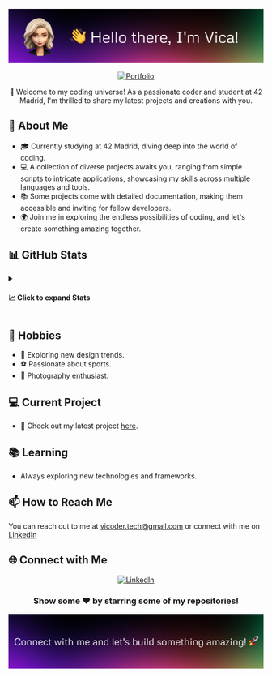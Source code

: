 <!-- Welcome Section -->
<p align="center">
  <img src="bannergithub.png" alt="Vica's GitHub Banner">
</p>

<p align="center">
  <a href="https://vittoric.github.io/" target="_blank"><img src="https://img.shields.io/badge/Portfolio-Check%20it%20out!-brightgreen?style=for-the-badge" alt="Portfolio"></a>
</p>

<p align="center">
  🚀 Welcome to my coding universe! As a passionate coder and student at 42 Madrid, I'm thrilled to share my latest projects and creations with you.
</p>

<!-- About Me Section -->
## 💬 About Me

- 🎓 Currently studying at 42 Madrid, diving deep into the world of coding.
- 💻 A collection of diverse projects awaits you, ranging from simple scripts to intricate applications, showcasing my skills across multiple languages and tools.
- 📚 Some projects come with detailed documentation, making them accessible and inviting for fellow developers.
- 🌍 Join me in exploring the endless possibilities of coding, and let's create something amazing together.

<!-- GitHub Stats Section -->
## 📊 GitHub Stats

<details>
  <summary><h4>📈 Click to expand Stats</h4></summary>

  <p align="center">
    <img src="https://github-readme-stats.vercel.app/api/top-langs/?username=vittoric&layout=compact&theme=algolia&hide_border=true" alt="Top Languages">
  </p>
  <p align="center">
    <img src="https://github-readme-stats.vercel.app/api?username=vittoric&show_icons=true&hide_border=true&theme=algolia" alt="GitHub Stats">
  </p>
  <p align="center">
    <img src="https://visitor-badge.glitch.me/badge?page_id=vittoric.visitor-badge" alt="Visitor Badge">
  </p>
</details>

<!-- Hobbies Section -->
## 📅 Hobbies

- 🎨 Exploring new design trends.
- ⚽ Passionate about sports.
- 📸 Photography enthusiast.

<!-- Current Project Section -->
## 💻 Current Project

- 🔗 Check out my latest project [here](https://vittoric.github.io/).

<!-- Learning Section -->
## 📚 Learning

- Always exploring new technologies and frameworks.

<!-- How to Reach Me Section -->
## 📫 How to Reach Me

You can reach out to me at [vicoder.tech@gmail.com](mailto:vicoder.tech@gmail.com) or connect with me on [LinkedIn](https://www.linkedin.com/in/vcodrean/)

<!-- Social Media Section -->
## 🌐 Connect with Me

<div align="center">
  <a href="https://www.linkedin.com/in/vcodrean/" target="_blank" ><img src="https://raw.githubusercontent.com/Raymo111/Raymo111/master/socials/linkedin.png" height="40em" alt="LinkedIn"></a>
</div>

<div align="center">
  <h3>Show some ❤️ by starring some of my repositories!</h3>
</div>

<!-- Footer Section -->
<p align="center">
  <img src="footer.png" alt="Footer Image">
</p>

